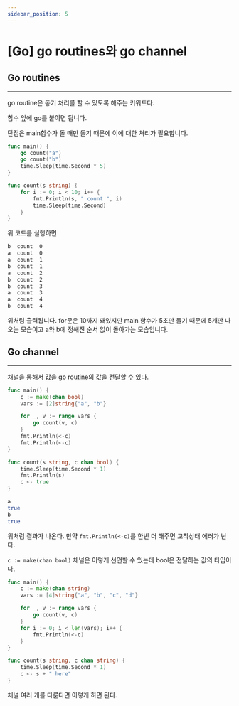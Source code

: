 ```yaml
---
sidebar_position: 5
---
```


# [Go] go routines와 go channel

## Go routines
---

go routine은 동기 처리를 할 수 있도록 해주는 키워드다.

함수 앞에 go를 붙이면 됩니다.

단점은 main함수가 돌 때만 돌기 때문에 이에 대한 처리가 필요합니다.


```go
func main() {
	go count("a")
	go count("b")
	time.Sleep(time.Second * 5)
}

func count(s string) {
	for i := 0; i < 10; i++ {
		fmt.Println(s, " count ", i)
		time.Sleep(time.Second)
	}
}
```

위 코드를 실행하면

```bash
b  count  0
a  count  0
a  count  1
b  count  1
a  count  2
b  count  2
b  count  3
a  count  3
a  count  4
b  count  4
```

위처럼 출력됩니다. for문은 10까지 돼있지만 main 함수가 5초만 돌기 때문에 5개만 나오는 모습이고 a와 b에 정해진 순서 없이 돌아가는 모습입니다.


## Go channel
---

채널을 통해서 값을 go routine의 값을 전달할 수 있다.

```go
func main() {
	c := make(chan bool)
	vars := [2]string{"a", "b"}

	for _, v := range vars {
		go count(v, c)
	}
	fmt.Println(<-c)
	fmt.Println(<-c)
}

func count(s string, c chan bool) {
	time.Sleep(time.Second * 1)
	fmt.Println(s)
	c <- true
}
```

```bash
a
true
b
true
```

위처럼 결과가 나온다. 만약 `fmt.Println(<-c)`를 한번 더 해주면 교착상태 에러가 난다.

`c := make(chan bool)` 채널은 이렇게 선언할 수 있는데 bool은 전달하는 값의 타입이다.

```go
func main() {
	c := make(chan string)
	vars := [4]string{"a", "b", "c", "d"}

	for _, v := range vars {
		go count(v, c)
	}
	for i := 0; i < len(vars); i++ {
		fmt.Println(<-c)
	}
}

func count(s string, c chan string) {
	time.Sleep(time.Second * 1)
	c <- s + " here"
}
```

채널 여러 개를 다룬다면 이렇게 하면 된다.